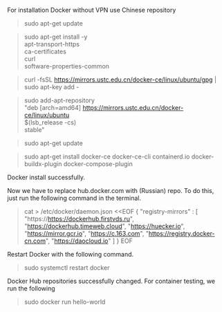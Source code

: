 For installation Docker without VPN use Chinese repository 

> sudo apt-get update

> sudo apt-get install -y \
>     apt-transport-https \
>     ca-certificates \
>     curl \
>     software-properties-common

> curl -fsSL https://mirrors.ustc.edu.cn/docker-ce/linux/ubuntu/gpg | sudo apt-key add -

> sudo add-apt-repository \
>    "deb [arch=amd64] https://mirrors.ustc.edu.cn/docker-ce/linux/ubuntu \
>    $(lsb_release -cs) \
>    stable"

> sudo apt-get update

> sudo apt-get install docker-ce docker-ce-cli containerd.io docker-buildx-plugin docker-compose-plugin


Docker install successfully. 


Now we have to replace hub.docker.com with (Russian) repo.  To do this, just run the following command in the terminal.


> cat > /etc/docker/daemon.json <<EOF
> { "registry-mirrors" : [ "https://https://dockerhub.firstvds.ru", "https://dockerhub.timeweb.cloud", "https://huecker.io", "https://mirror.gcr.io", "https://c.163.com", "https://registry.docker-cn.com", "https://daocloud.io" ] }
> EOF


Restart Docker with the following command. 

> sudo systemctl restart docker


Docker Hub repositories successfully changed. 
For container testing, we run the following

 
> sudo docker run hello-world
